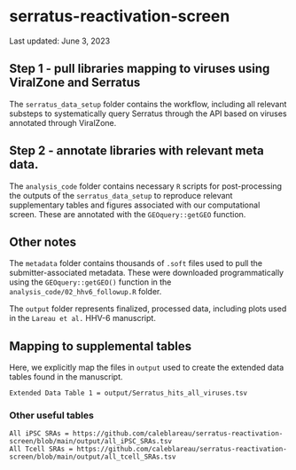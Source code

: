 # serratus-reactivation-screen

Last updated: June 3, 2023

## Step 1 - pull libraries mapping to viruses using ViralZone and Serratus

The `serratus_data_setup` folder contains the workflow, including all relevant substeps to systematically query Serratus through the API based on viruses annotated through ViralZone.

## Step 2 - annotate libraries with relevant meta data. 

The `analysis_code` folder contains necessary `R` scripts for post-processing the outputs of the `serratus_data_setup` to reproduce relevant supplementary tables
and figures associated with our computational screen. These are annotated with the `GEOquery::getGEO` function. 

## Other notes

The `metadata` folder contains thousands of `.soft` files used to pull the submitter-associated metadata. 
These were downloaded programmatically using the `GEOquery::getGEO()` function in the `analysis_code/02_hhv6_followup.R` folder. 

The `output` folder represents finalized, processed data, including plots used in the `Lareau et al.` HHV-6 manuscript.

## Mapping to supplemental tables

Here, we explicitly map the files in `output` used to create the extended data tables found in the manuscript. 

```
Extended Data Table 1 = output/Serratus_hits_all_viruses.tsv

```

### Other useful tables
```
All iPSC SRAs = https://github.com/caleblareau/serratus-reactivation-screen/blob/main/output/all_iPSC_SRAs.tsv
All Tcell SRAs = https://github.com/caleblareau/serratus-reactivation-screen/blob/main/output/all_tcell_SRAs.tsv
```
<br>
